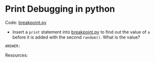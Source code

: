 # Print Debugging in python

Code: [breakpoint.py](./breakpoint.py)

- Insert a `print` statement into [breakpoint.py](./breakpoint.py) to find out the value of `a` before it is added with the second `random()`. What is the value?

```text
ANSWER:
```

Resources:
